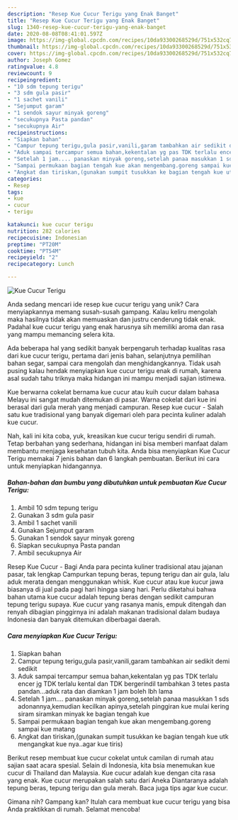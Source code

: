 ```yaml
---
description: "Resep Kue Cucur Terigu yang Enak Banget"
title: "Resep Kue Cucur Terigu yang Enak Banget"
slug: 1340-resep-kue-cucur-terigu-yang-enak-banget
date: 2020-08-08T08:41:01.597Z
image: https://img-global.cpcdn.com/recipes/10da93300268529d/751x532cq70/kue-cucur-terigu-foto-resep-utama.jpg
thumbnail: https://img-global.cpcdn.com/recipes/10da93300268529d/751x532cq70/kue-cucur-terigu-foto-resep-utama.jpg
cover: https://img-global.cpcdn.com/recipes/10da93300268529d/751x532cq70/kue-cucur-terigu-foto-resep-utama.jpg
author: Joseph Gomez
ratingvalue: 4.8
reviewcount: 9
recipeingredient:
- "10 sdm tepung terigu"
- "3 sdm gula pasir"
- "1 sachet vanili"
- "Sejumput garam"
- "1 sendok sayur minyak goreng"
- "secukupnya Pasta pandan"
- "secukupnya Air"
recipeinstructions:
- "Siapkan bahan"
- "Campur tepung terigu,gula pasir,vanili,garam tambahkan air sedikit demi sedikit"
- "Aduk sampai tercampur semua bahan,kekentalan yg pas TDK terlalu encer jg TDK terlalu kental dan TDK bergerindil tambahkan 3 tetes pasta pandan...aduk rata dan diamkan 1 jam boleh lbh lama"
- "Setelah 1 jam.... panaskan minyak goreng,setelah panaa masukkan 1 sds adonannya,kemudian kecilkan apinya,setelah pinggiran kue mulai kering siram siramkan minyak ke bagian tengah kue"
- "Sampai permukaan bagian tengah kue akan mengembang.goreng sampai kue matang"
- "Angkat dan tiriskan,(gunakan sumpit tusukkan ke bagian tengah kue utk mengangkat kue nya..agar kue tiris)"
categories:
- Resep
tags:
- kue
- cucur
- terigu

katakunci: kue cucur terigu 
nutrition: 282 calories
recipecuisine: Indonesian
preptime: "PT20M"
cooktime: "PT54M"
recipeyield: "2"
recipecategory: Lunch

---
```



![Kue Cucur Terigu](https://img-global.cpcdn.com/recipes/10da93300268529d/751x532cq70/kue-cucur-terigu-foto-resep-utama.jpg)

Anda sedang mencari ide resep kue cucur terigu yang unik? Cara menyiapkannya memang susah-susah gampang. Kalau keliru mengolah maka hasilnya tidak akan memuaskan dan justru cenderung tidak enak. Padahal kue cucur terigu yang enak harusnya sih memiliki aroma dan rasa yang mampu memancing selera kita.

Ada beberapa hal yang sedikit banyak berpengaruh terhadap kualitas rasa dari kue cucur terigu, pertama dari jenis bahan, selanjutnya pemilihan bahan segar, sampai cara mengolah dan menghidangkannya. Tidak usah pusing kalau hendak menyiapkan kue cucur terigu enak di rumah, karena asal sudah tahu triknya maka hidangan ini mampu menjadi sajian istimewa.

Kue berwarna cokelat bernama kue cucur atau kuih cucur dalam bahasa Melayu ini sangat mudah ditemukan di pasar. Warna cokelat dari kue ini berasal dari gula merah yang menjadi campuran. Resep kue cucur - Salah satu kue tradisional yang banyak digemari oleh para pecinta kuliner adalah kue cucur.


Nah, kali ini kita coba, yuk, kreasikan kue cucur terigu sendiri di rumah. Tetap berbahan yang sederhana, hidangan ini bisa memberi manfaat dalam membantu menjaga kesehatan tubuh kita. Anda bisa menyiapkan Kue Cucur Terigu memakai 7 jenis bahan dan 6 langkah pembuatan. Berikut ini cara untuk menyiapkan hidangannya.

<!--inarticleads1-->

##### Bahan-bahan dan bumbu yang dibutuhkan untuk pembuatan Kue Cucur Terigu:

1. Ambil 10 sdm tepung terigu
1. Gunakan 3 sdm gula pasir
1. Ambil 1 sachet vanili
1. Gunakan Sejumput garam
1. Gunakan 1 sendok sayur minyak goreng
1. Siapkan secukupnya Pasta pandan
1. Ambil secukupnya Air


Resep Kue Cucur - Bagi Anda para pecinta kuliner tradisional atau jajanan pasar, tak lengkap Campurkan tepung beras, tepung terigu dan air gula, lalu aduk merata dengan menggunakan whisk. Kue cucur atau kue kucur jawa biasanya di jual pada pagi hari hingga siang hari. Perlu diketahui bahwa bahan utama kue cucur adalah tepung beras dengan sedikit campuran tepung terigu supaya. Kue cucur yang rasanya manis, empuk ditengah dan renyah dibagian pinggirnya ini adalah makanan tradisional dalam budaya Indonesia dan banyak ditemukan diberbagai daerah. 

<!--inarticleads2-->

##### Cara menyiapkan Kue Cucur Terigu:

1. Siapkan bahan
1. Campur tepung terigu,gula pasir,vanili,garam tambahkan air sedikit demi sedikit
1. Aduk sampai tercampur semua bahan,kekentalan yg pas TDK terlalu encer jg TDK terlalu kental dan TDK bergerindil tambahkan 3 tetes pasta pandan...aduk rata dan diamkan 1 jam boleh lbh lama
1. Setelah 1 jam.... panaskan minyak goreng,setelah panaa masukkan 1 sds adonannya,kemudian kecilkan apinya,setelah pinggiran kue mulai kering siram siramkan minyak ke bagian tengah kue
1. Sampai permukaan bagian tengah kue akan mengembang.goreng sampai kue matang
1. Angkat dan tiriskan,(gunakan sumpit tusukkan ke bagian tengah kue utk mengangkat kue nya..agar kue tiris)


Berikut resep membuat kue cucur cokelat untuk camilan di rumah atau sajian saat acara spesial. Selain di Indonesia, kita bsia menemukan kue cucur di Thailand dan Malaysia. Kue cucur adalah kue dengan cita rasa yang enak. Kue cucur merupakan salah satu dari Aneka Diantaranya adalah tepung beras, tepung terigu dan gula merah. Baca juga tips agar kue cucur. 

Gimana nih? Gampang kan? Itulah cara membuat kue cucur terigu yang bisa Anda praktikkan di rumah. Selamat mencoba!
